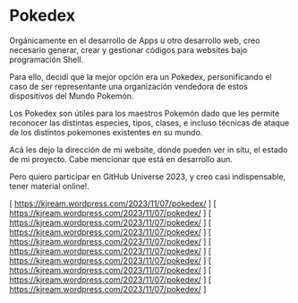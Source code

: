 # Pokedex

Orgánicamente en el desarrollo de Apps u otro desarrollo web, creo necesario generar, crear y gestionar códigos para websites bajo programación Shell. 

Para ello, decidí que la mejor opción era un Pokedex, personificando el caso de ser representante una organización vendedora de estos dispositivos del Mundo Pokemón.

Los Pokedex son útiles para los maestros Pokemón dado que les permite reconocer las distintas especies, tipos, clases, e incluso técnicas de ataque de los distintos pokemones existentes en su mundo.


Acá les dejo la dirección de mi website, donde pueden ver in situ, el estado de mi proyecto.
Cabe mencionar que está en desarrollo aun.


Pero quiero participar en GitHub Universe 2023, y creo casi indispensable, tener material online!.


[ https://kjream.wordpress.com/2023/11/07/pokedex/ ]
[ https://kjream.wordpress.com/2023/11/07/pokedex/ ]
[ https://kjream.wordpress.com/2023/11/07/pokedex/ ]
[ https://kjream.wordpress.com/2023/11/07/pokedex/ ]
[ https://kjream.wordpress.com/2023/11/07/pokedex/ ]
[ https://kjream.wordpress.com/2023/11/07/pokedex/ ]
[ https://kjream.wordpress.com/2023/11/07/pokedex/ ]
[ https://kjream.wordpress.com/2023/11/07/pokedex/ ]
[ https://kjream.wordpress.com/2023/11/07/pokedex/ ]
[ https://kjream.wordpress.com/2023/11/07/pokedex/ ]
